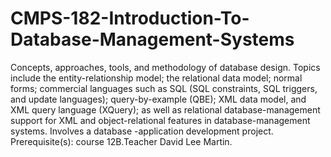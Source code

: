 # CMPS-182-Introduction-To-Database-Management-Systems
Concepts, approaches, tools, and methodology of database design. Topics include the entity-relationship model; the relational data model; normal forms; commercial languages such as SQL (SQL constraints, SQL triggers, and update languages); query-by-example (QBE); XML data model, and XML query language (XQuery); as well as relational database-management support for XML and object-relational features in database-management systems. Involves a database -application development project. Prerequisite(s): course 12B.Teacher David Lee Martin.
